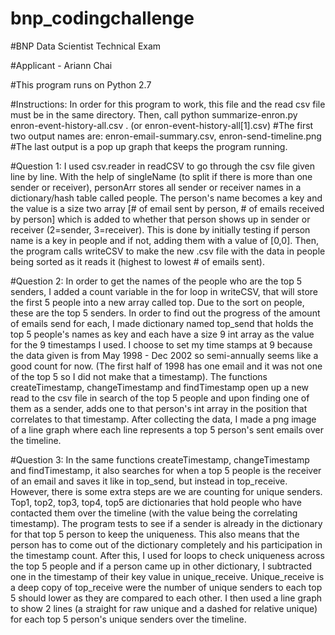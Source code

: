 # bnp_codingchallenge
#BNP Data Scientist Technical Exam

#Applicant - Ariann Chai

#This program runs on Python 2.7

#Instructions: In order for this program to work, this file and the read csv file must be in the same directory. Then, call python summarize-enron.py enron-event-history-all.csv . (or enron-event-history-all[1].csv) #The first two output names are: enron-email-summary.csv, enron-send-timeline.png #The last output is a pop up graph that keeps the program running.

#Question 1: I used csv.reader in readCSV to go through the csv file given line by line. With the help of singleName (to split if there is more than one sender or receiver), personArr stores all sender or receiver names in a dictionary/hash table called people. The person's name becomes a key and the value is a size two array [# of email sent by person, # of emails received by person] which is added to whether that person shows up in sender or receiver (2=sender, 3=receiver). This is done by initially testing if person name is a key in people and if not, adding them with a value of [0,0]. Then, the program calls writeCSV to make the new .csv file with the data in people being sorted as it reads it (highest to lowest # of emails sent).

#Question 2: In order to get the names of the people who are the top 5 senders, I added a count variable in the for loop in writeCSV, that will store the first 5 people into a new array called top. Due to the sort on people, these are the top 5 senders. In order to find out the progress of the amount of emails send for each, I made dictionary named top_send that holds the top 5 people's names as key and each have a size 9 int array as the value for the 9 timestamps I used. I choose to set my time stamps at 9 because the data given is from May 1998 - Dec 2002 so semi-annually seems like a good count for now. (The first half of 1998 has one email and it was not one of the top 5 so I did not make that a timestamp). The functions createTimestamp, changeTimestamp and findTimestamp open up a new read to the csv file in search of the top 5 people and upon finding one of them as a sender, adds one to that person's int array in the position that correlates to that timestamp. After collecting the data, I made a png image of a line graph where each line represents a top 5 person's sent emails over the timeline.

#Question 3: In the same functions createTimestamp, changeTimestamp and findTimestamp, it also searches for when a top 5 people is the receiver of an email and saves it like in top_send, but instead in top_receive. However, there is some extra steps are we are counting for unique senders. Top1, top2, top3, top4, top5 are dictionaries that hold people who have contacted them over the timeline (with the value being the correlating timestamp). The program tests to see if a sender is already in the dictionary for that top 5 person to keep the uniqueness. This also means that the person has to come out of the dictionary completely and his participation in the timestamp count. After this, I used for loops to check uniqueness across the top 5 people and if a person came up in other dictionary, I subtracted one in the timestamp of their key value in unique_receive. Unique_receive is a deep copy of top_receive were the number of unique senders to each top 5 should lower as they are compared to each other. I then used a line graph to show 2 lines (a straight for raw unique and a dashed for relative unique) for each top 5 person's unique senders over the timeline.

